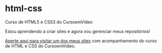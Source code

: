# html-css
Curso de HTML5 e CSS3 do CursoemVideo

Estou aprendendo a criar sites e agora vou gerenciar meus repositórios!

<a href= "https://saulomiguel1.github.io/html-css/desafios/d010/android.html">Aperte aqui para visitar um dos meus sites</a> com acompanhamento do curso de HTML e CSS do CursoemVideo.
